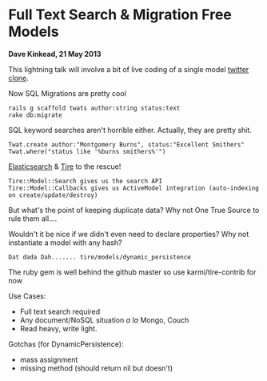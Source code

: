 # Full Text Search & Migration Free Models

**Dave Kinkead, 21 May 2013**

This lightning talk will involve a bit of live coding of a single model [twitter clone](twatter/).

Now SQL Migrations are pretty cool

	rails g scaffold twats author:string status:text
	rake db:migrate

SQL keyword searches aren't horrible either.  Actually, they are pretty shit.

	Twat.create author:"Montgomery Burns", status:"Excellent Smithers"
	Twat.where("status like '%burns smithers%'")

[Elasticsearch](http://www.elasticsearch.org/) & [Tire](https://github.com/karmi/tire) to the rescue!

	Tire::Model::Search gives us the search API
	Tire::Model::Callbacks gives us ActiveModel integration (auto-indexing on create/update/destroy)

But what's the point of keeping duplicate data?  Why not One True Source to rule them all....

Wouldn't it be nice if we didn't even need to declare properties?  Why not instantiate a model with any hash?

	Dat dada Dah....... tire/models/dynamic_persistence

The ruby gem is well behind the github master so use karmi/tire-contrib for now

Use Cases:

- Full text search required
- Any document/NoSQL situation _a la_ Mongo, Couch
- Read heavy, write light.

Gotchas (for DynamicPersistence):

- mass assignment
- missing method (should return nil but doesn't)









